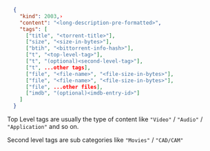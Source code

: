 ```json
  {
    "kind": 2003,›
    "content": "<long-description-pre-formatted>",
    "tags": [
      ["title", "<torrent-title>"],
      ["size", "<size-in-bytes>"],
      ["btih", "<bittorrent-info-hash>"],
      ["t", "<top-level-tag>"],
      ["t", "(optional)<second-level-tag>"],
      ["t", ...other tags],
      ["file", "<file-name>", "<file-size-in-bytes>"],
      ["file", "<file-name>", "<file-size-in-bytes>"],
      ["file", ...other files],
      ["imdb", "(optional)<imdb-entry-id>"]
    ]
  }
```

Top Level tags are usually the type of content like `"Video"` / `"Audio"` / `"Application"` and so on.

Second level tags are sub categories like `"Movies"` / `"CAD/CAM"`
